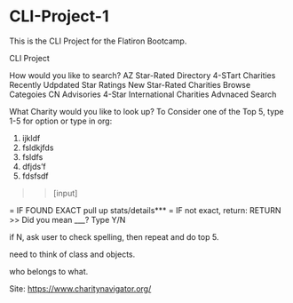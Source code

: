 # CLI-Project-1
This is the CLI Project for the Flatiron Bootcamp.

CLI Project

How would you like to search?
AZ Star-Rated Directory
4-STart Charities
Recently Udpdated Star Ratings
New Star-Rated Charities
Browse Categoies
CN Advisories
4-Star International Charities
Advnaced Search


What Charity would you like to look up?
To Consider one of the Top 5, type 1-5 for option or type in org:
1. ijkldf
2. fsldkjfds
3. fsldfs
4. dfjds’f
5. fdsfsdf

>> [input]

= IF FOUND EXACT pull up stats/details***
= IF not exact, return:
RETURN >> Did you mean ___? Type Y/N

if N, ask user to check spelling, then repeat and do top 5.  

need to think of class and objects. 


who belongs to what. 

Site: https://www.charitynavigator.org/
